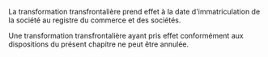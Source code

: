 La transformation transfrontalière prend effet à la date d'immatriculation de la société au registre du commerce et des sociétés.  

  

Une transformation transfrontalière ayant pris effet conformément aux dispositions du présent chapitre ne peut être annulée. 

